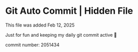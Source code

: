 # Git Auto Commit | Hidden File

This file was added Feb 12, 2025

Just for fun and keeping my daily git commit active 🤪

commit number: 2051434
